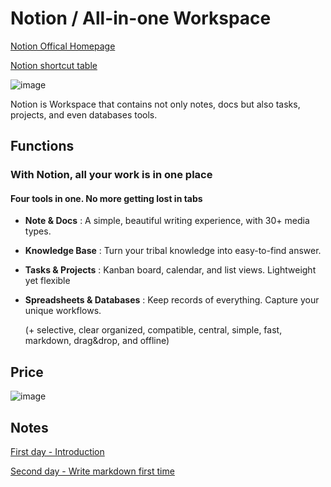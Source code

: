# Notion / All-in-one Workspace

[Notion Offical Homepage](https://www.notion.so/)

[Notion shortcut table](https://www.notion.so/Notion-8b1afafe5dbb4929aabccbdc53355c97)

![image](https://images.velog.io/post-images/godori/6c75f9c0-eb42-11e8-bcd1-a3c7c763095c/11111.png)





Notion is Workspace that contains not only notes, docs but also tasks, projects, and even databases tools.



## Functions

### With Notion, all your work is in one place

#### Four tools in one. No more getting lost in tabs

* **Note & Docs** : A simple, beautiful writing experience, with 30+ media types.

* **Knowledge Base** : Turn your tribal knowledge into easy-to-find answer.

* **Tasks & Projects** : Kanban board, calendar, and list views. Lightweight yet flexible

* **Spreadsheets & Databases** : Keep records of everything. Capture your unique workflows.

  (+ selective, clear organized, compatible, central, simple, fast, markdown, drag&drop, and offline)



## Price

![image](https://user-images.githubusercontent.com/48755377/61874478-78634a80-af23-11e9-8f73-09bdf1454d8d.png)



## Notes

[First day - Introduction](./notes/1st)

[Second day - Write markdown first time](./notes/2nd)

